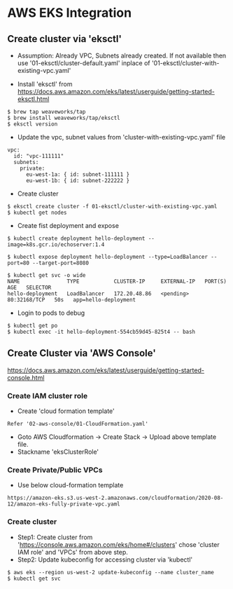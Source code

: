 # AWS EKS Integration

## Create cluster via 'eksctl'
* Assumption: Already VPC, Subnets already created. If not available then use '01-eksctl/cluster-default.yaml' inplace of '01-eksctl/cluster-with-existing-vpc.yaml'

* Install 'eksctl' from https://docs.aws.amazon.com/eks/latest/userguide/getting-started-eksctl.html
```
$ brew tap weaveworks/tap
$ brew install weaveworks/tap/eksctl
$ eksctl version
```

* Update the vpc, subnet values from 'cluster-with-existing-vpc.yaml' file
```
vpc:
  id: "vpc-111111"  
  subnets:
    private:
      eu-west-1a: { id: subnet-111111 }
      eu-west-1b: { id: subnet-222222 }
```

* Create cluster
```
$ eksctl create cluster -f 01-eksctl/cluster-with-existing-vpc.yaml
$ kubectl get nodes
```

* Create fist deployment and expose
```
$ kubectl create deployment hello-deployment --image=k8s.gcr.io/echoserver:1.4

$ kubectl expose deployment hello-deployment --type=LoadBalancer --port=80 --target-port=8080

$ kubectl get svc -o wide
NAME               TYPE           CLUSTER-IP     EXTERNAL-IP   PORT(S)        AGE   SELECTOR
hello-deployment   LoadBalancer   172.20.48.86   <pending>     80:32168/TCP   50s   app=hello-deployment

```

* Login to pods to debug
```
$ kubectl get po
$ kubectl exec -it hello-deployment-554cb59d45-825t4 -- bash
```


## Create Cluster via 'AWS Console'
https://docs.aws.amazon.com/eks/latest/userguide/getting-started-console.html

### Create IAM cluster role
* Create 'cloud formation template'
```
Refer '02-aws-console/01-CloudFormation.yaml'
```
* Goto AWS Cloudformation -> Create Stack -> Upload above template file.
* Stackname 'eksClusterRole'

### Create Private/Public VPCs
* Use below cloud-formation template
```
https://amazon-eks.s3.us-west-2.amazonaws.com/cloudformation/2020-08-12/amazon-eks-fully-private-vpc.yaml 
```

### Create cluster
* Step1: Create cluster from 'https://console.aws.amazon.com/eks/home#/clusters' chose 'cluster IAM role' and 'VPCs' from above step.
* Step2: Update kubeconfig for accessing cluster via 'kubectl'
```
$ aws eks --region us-west-2 update-kubeconfig --name cluster_name
$ kubectl get svc

```